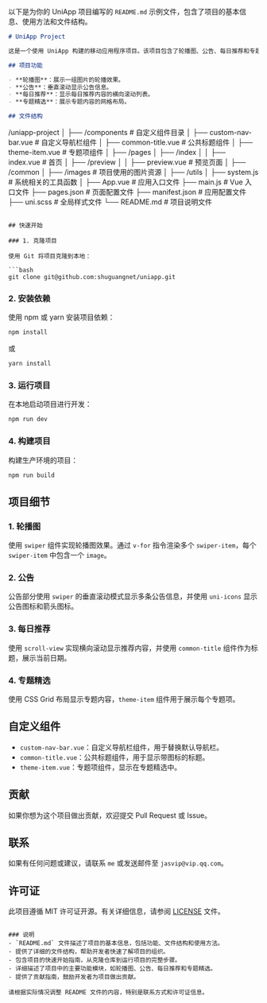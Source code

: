 以下是为你的 UniApp 项目编写的 `README.md` 示例文件，包含了项目的基本信息、使用方法和文件结构。

```markdown
# UniApp Project

这是一个使用 UniApp 构建的移动应用程序项目。该项目包含了轮播图、公告、每日推荐和专题精选等功能模块，展示了基础的页面布局和交互效果。

## 项目功能

- **轮播图**：展示一组图片的轮播效果。
- **公告**：垂直滚动显示公告信息。
- **每日推荐**：显示每日推荐内容的横向滚动列表。
- **专题精选**：展示专题内容的网格布局。

## 文件结构

```
/uniapp-project
│
├── /components            # 自定义组件目录
│   ├── custom-nav-bar.vue # 自定义导航栏组件
│   ├── common-title.vue   # 公共标题组件
│   ├── theme-item.vue     # 专题项组件
│
├── /pages
│   ├── /index
│   │   ├── index.vue      # 首页
│   ├── /preview
│   │   ├── preview.vue    # 预览页面
│
├── /common
│   ├── /images            # 项目使用的图片资源
│
├── /utils
│   ├── system.js          # 系统相关的工具函数
│
├── App.vue                # 应用入口文件
├── main.js                # Vue 入口文件
├── pages.json             # 页面配置文件
├── manifest.json          # 应用配置文件
├── uni.scss               # 全局样式文件
└── README.md              # 项目说明文件
```

## 快速开始

### 1. 克隆项目

使用 Git 将项目克隆到本地：

```bash
git clone git@github.com:shuguangnet/uniapp.git
```

### 2. 安装依赖

使用 npm 或 yarn 安装项目依赖：

```bash
npm install
```
或

```bash
yarn install
```

### 3. 运行项目

在本地启动项目进行开发：

```bash
npm run dev
```

### 4. 构建项目

构建生产环境的项目：

```bash
npm run build
```

## 项目细节

### 1. 轮播图

使用 `swiper` 组件实现轮播图效果。通过 `v-for` 指令渲染多个 `swiper-item`，每个 `swiper-item` 中包含一个 `image`。

### 2. 公告

公告部分使用 `swiper` 的垂直滚动模式显示多条公告信息，并使用 `uni-icons` 显示公告图标和箭头图标。

### 3. 每日推荐

使用 `scroll-view` 实现横向滚动显示推荐内容，并使用 `common-title` 组件作为标题，展示当前日期。

### 4. 专题精选

使用 CSS Grid 布局显示专题内容，`theme-item` 组件用于展示每个专题项。

## 自定义组件

- `custom-nav-bar.vue`：自定义导航栏组件，用于替换默认导航栏。
- `common-title.vue`：公共标题组件，用于显示带图标的标题。
- `theme-item.vue`：专题项组件，显示在专题精选中。

## 贡献

如果你想为这个项目做出贡献，欢迎提交 Pull Request 或 Issue。

## 联系

如果有任何问题或建议，请联系 `me` 或发送邮件至 `jasvip@vip.qq.com`。

## 许可证

此项目遵循 MIT 许可证开源。有关详细信息，请参阅 [LICENSE](./LICENSE) 文件。
```

### 说明
- `README.md` 文件描述了项目的基本信息，包括功能、文件结构和使用方法。
- 提供了详细的文件结构，帮助开发者快速了解项目的组织。
- 包含项目的快速开始指南，从克隆仓库到运行项目的完整步骤。
- 详细描述了项目中的主要功能模块，如轮播图、公告、每日推荐和专题精选。
- 提供了贡献指南，鼓励开发者为项目做出贡献。 

请根据实际情况调整 README 文件的内容，特别是联系方式和许可证信息。
